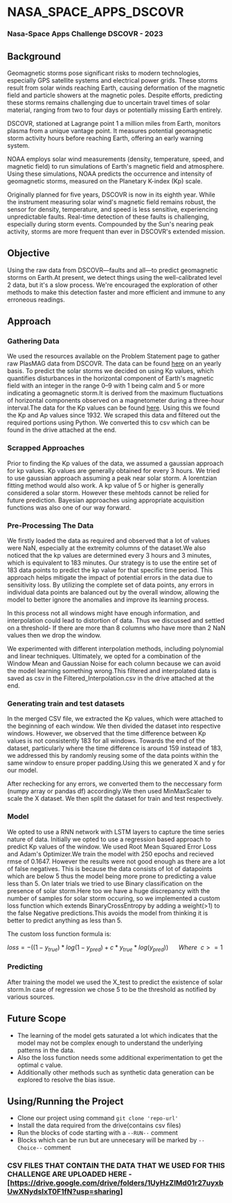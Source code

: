 # NASA_SPACE_APPS_DSCOVR
### Nasa-Space Apps Challenge DSCOVR - 2023
## Background
Geomagnetic storms pose significant risks to modern technologies, especially GPS satellite systems and electrical power grids. These storms result from solar winds reaching Earth, causing deformation of the magnetic field and particle showers at the magnetic poles. Despite efforts, predicting these storms remains challenging due to uncertain travel times of solar material, ranging from two to four days or potentially missing Earth entirely.

DSCOVR, stationed at Lagrange point 1 a million miles from Earth, monitors plasma from a unique vantage point. It measures potential geomagnetic storm activity hours before reaching Earth, offering an early warning system.

NOAA employs solar wind measurements (density, temperature, speed, and magnetic field) to run simulations of Earth's magnetic field and atmosphere. Using these simulations, NOAA predicts the occurrence and intensity of geomagnetic storms, measured on the Planetary K-index (Kp) scale.

Originally planned for five years, DSCOVR is now in its eighth year. While the instrument measuring solar wind's magnetic field remains robust, the sensor for density, temperature, and speed is less sensitive, experiencing unpredictable faults. Real-time detection of these faults is challenging, especially during storm events. Compounded by the Sun's nearing peak activity, storms are more frequent than ever in DSCOVR's extended mission.

## Objective
Using the raw data from DSCOVR—faults and all—to predict geomagnetic storms on Earth.At present, we detect things using the well-calibrated level 2 data, but it's a slow process. We're encouraged the exploration of other methods to make this detection faster and more efficient and immune to any erroneous readings.

## Approach
### Gathering Data
We used the resources available on the Problem Statement page to gather raw PlasMAG data from DSCOVR. The data can be found [here](https://www.spaceappschallenge.org/develop-the-oracle-of-dscovr-experimental-data-repository/) on an yearly basis.
To predict the solar storms we decided on using Kp values, which quantifies disturbances in the horizontal component of Earth's magnetic field with an integer in the range 0–9 with 1 being calm and 5 or more indicating a geomagnetic storm.It is derived from the maximum fluctuations of horizontal components observed on a magnetometer during a three-hour interval.The data for the Kp values can be found [here](https://www.gfz-potsdam.de/en/section/geomagnetism/data-products-services/geomagnetic-kp-index). 
Using this we found the Kp and Ap values since 1932. We scraped this data and filtered out the required portions using Python. We converted this to csv which can be found in the drive attached at the end.
### Scrapped Approaches
Prior to finding the Kp values of the data, we assumed a gaussian approach for kp values. Kp values are generally obtained for every 3 hours. We tried to use gaussian approach assuming a peak near solar storm. A lorentzian fitting method would also work. A kp value of 5 or higher is generally considered a solar storm. However these mehtods cannot be relied for future prediction. 
Bayesian approaches using appropriate acquisition functions was also one of our way forward.
### Pre-Processing The Data
We firstly loaded the data as required and observed that a lot of values were NaN, especially at the extremity columns of the dataset.We also noticed that the kp values are determined every 3 hours and 3 minutes, which is equivalent to 183 minutes. Our strategy is to use the entire set of 183 data points to predict the kp value for that specific time period. This approach helps mitigate the impact of potential errors in the data due to sensitivity loss. By utilizing the complete set of data points, any errors in individual data points are balanced out by the overall window, allowing the model to better ignore the anomalies and improve its learning process.

In this process not all windows might have enough information, and interpolation could lead to distortion of data. Thus we discussed and settled on a threshold- If there are more than 8 columns who have more than 2 NaN values then we drop the window.


We experimented with different interpolation methods, including polynomial and linear techniques. Ultimately, we opted for a combination of the Window Mean and Gaussian Noise for each column because we can avoid the model learning something wrong.This filtered and interpolated data is saved as csv in the Filtered_Interpolation.csv in the drive attached at the end.
### Generating train and test datasets
In the merged CSV file, we extracted the Kp values, which were attached to the beginning of each window. We then divided the dataset into respective windows. However, we observed that the time difference between Kp values is not consistently 183 for all windows. Towards the end of the dataset, particularly where the time difference is around 159 instead of 183, we addressed this by randomly reusing some of the data points within the same window to ensure proper padding.Using this we generated X and y for our model.

After rechecking for any errors, we converted them to the neccessary form (numpy array or pandas df) accordingly.We then used MinMaxScaler to scale the X dataset. We then split the dataset for train and test respectively.
### Model 
We opted to use a RNN network with LSTM layers to capture the time series nature of data.
Initially we opted to use a regression based approach to predict Kp values of the window.
We used Root Mean Squared Error Loss and Adam's Optimizer.We train the model with 250 epochs and recieved rmse of 0.1647. However the results were not good enough as there are a lot of false negatives. This is because the data consists of lot of datapoints which are below 5 thus the model being more prone to predicting a value less than 5.
On later trials we tried to use Binary classification on the presence of solar storm.Here too we have a huge discrepancy with the number of samples for solar storm occuring, so we implemented a custom loss function which extends BinaryCrossEntropy by adding a weight(>1) to the false Negative predictions.This avoids the model from thinking it is better to predict anything as less than 5.

The custom loss function formula is:

$``loss=-((1-y_{true})*log(1-y_{pred})+ c*y_{true}*log(y_{pred})) \:\:\:\:\:\:  Where \:\: c>=1``$


### Predicting 
After training the model we used the X_test to predict the existence of solar storm.In case of regression we chose 5 to be the threshold as notified by various sources.

## Future Scope
- The learning of the model gets saturated a lot which indicates that the model may not be complex enough to understand the underlying patterns in the data.
- Also the loss function needs some additional experimentation to get the optimal c value.
- Additionally other methods such as synthetic data generation can be explored to resolve the bias issue.

## Using/Running the Project
- Clone our project using command 
`git clone 'repo-url'`
- Install the data required from the drive(contains csv files)
- Run the blocks of code starting with a `--RUN--` comment
- Blocks which can be run but are unnecesary will be marked by `--Choice--` comment
### CSV FILES THAT CONTAIN THE DATA THAT WE USED FOR THIS CHALLENGE ARE UPLOADED HERE - [https://drive.google.com/drive/folders/1UyHzZlMd01r27uyxbUwXNydsIxT0F1fN?usp=sharing]
